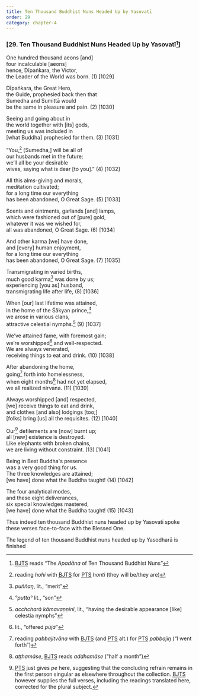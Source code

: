 ```yaml
---
title: Ten Thousand Buddhist Nuns Headed Up by Yasovatī
order: 29
category: chapter-4
---
```


### \[29. Ten Thousand Buddhist Nuns Headed Up by Yasovatī[^1]\]

One hundred thousand aeons \[and\]  
four incalculable \[aeons\]  
hence, Dīpaṅkara, the Victor,  
the Leader of the World was born. (1) \[1029\]

Dīpaṅkara, the Great Hero,  
the Guide, prophesied back then that  
Sumedha and Sumittā would  
be the same in pleasure and pain. (2) \[1030\]

Seeing and going about in  
the world together with \[its\] gods,  
meeting us was included in  
\[what Buddha\] prophesied for them. (3) \[1031\]

“You,[^2] \[Sumedha,\] will be all of  
our husbands met in the future;  
we’ll all be your desirable  
wives, saying what is dear \[to you\].” (4) \[1032\]

All this alms-giving and morals,  
meditation cultivated;  
for a long time our everything  
has been abandoned, O Great Sage. (5) \[1033\]

Scents and ointments, garlands \[and\] lamps,  
which were fashioned out of \[pure\] gold,  
whatever it was we wished for,  
all was abandoned, O Great Sage. (6) \[1034\]

And other karma \[we\] have done,  
and \[every\] human enjoyment,  
for a long time our everything  
has been abandoned, O Great Sage. (7) \[1035\]

Transmigrating in varied births,  
much good karma[^3] was done by us;  
experiencing \[you as\] husband,  
transmigrating life after life, (8) \[1036\]

When \[our\] last lifetime was attained,  
in the home of the Śākyan prince,[^4]  
we arose in various clans,  
attractive celestial nymphs.[^5] (9) \[1037\]

We’ve attained fame, with foremost gain;  
we’re worshipped[^6] and well-respected.  
We are always venerated,  
receiving things to eat and drink. (10) \[1038\]

After abandoning the home,  
going[^7] forth into homelessness,  
when eight months[^8] had not yet elapsed,  
we all realized nirvana. (11) \[1039\]

Always worshipped \[and\] respected,  
\[we\] receive things to eat and drink,  
and clothes \[and also\] lodgings \[too;\]  
\[folks\] bring \[us\] all the requisites. (12) \[1040\]

Our[^9] defilements are \[now\] burnt up;  
all \[new\] existence is destroyed.  
Like elephants with broken chains,  
we are living without constraint. (13) \[1041\]

Being in Best Buddha's presence  
was a very good thing for us.  
The three knowledges are attained;  
\[we have\] done what the Buddha taught! (14) \[1042\]

The four analytical modes,  
and these eight deliverances,  
six special knowledges mastered,  
\[we have\] done what the Buddha taught! (15) \[1043\]

Thus indeed ten thousand Buddhist nuns headed up by Yasovatī spoke these verses face-to-face with the Blessed One.

The legend of ten thousand Buddhist nuns headed up by Yasodharā is finished

[^1]: <abbr title="Buddha Jayanthi Tripitaka Series">BJTS</abbr> reads “The *Apadāna* of Ten Thousand Buddhist Nuns”

[^2]: reading *hohi* with <abbr title="Buddha Jayanthi Tripitaka Series">BJTS</abbr> for <abbr title="Pali Text Society">PTS</abbr> *honti* (they will be/they are)

[^3]: *puññaŋ*, lit., “merit”

[^4]: *°putta°* lit., “son”

[^5]: *a<span class="diacritics" data-state="on">c</span><span class="no-diacritics" data-state="off">ch</span>charā kāmavaṇṇinī*, lit., “having the desirable appearance \[like\] celestia nymphs”

[^6]: lit., “offered *pūjā*”

[^7]: reading *pabbajitvāna* with <abbr title="Buddha Jayanthi Tripitaka Series">BJTS</abbr> (and <abbr title="Pali Text Society">PTS</abbr> alt.) for <abbr title="Pali Text Society">PTS</abbr> *pabbajiŋ* (“I went forth”)

[^8]: *aṭṭhamāse*, <abbr title="Buddha Jayanthi Tripitaka Series">BJTS</abbr> reads *addhamāse* (“half a month”)

[^9]: <abbr title="Pali Text Society">PTS</abbr> just gives *pe* here, suggesting that the concluding refrain remains in the first person singular as elsewhere throughout the collection. <abbr title="Buddha Jayanthi Tripitaka Series">BJTS</abbr> however supplies the full verses, including the readings translated here, corrected for the plural subject.
